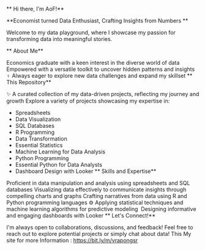 ** Hi there, I'm AoF!**

 **Economist turned Data Enthusiast, Crafting Insights from Numbers **

 Welcome to my data playground, where I showcase my passion for transforming data into meaningful stories.

 ** About Me**

Economics graduate with a keen interest in the diverse world of data
️ Empowered with a versatile toolkit to uncover hidden patterns and insights
️‍♀️ Always eager to explore new data challenges and expand my skillset
 ** This Repository**

✨ A curated collection of my data-driven projects, reflecting my journey and growth
Explore a variety of projects showcasing my expertise in:

- Spreadsheets
- Data Visualization
- SQL Databases
- R Programming
- Data Transformation
- Essential Statistics
- Machine Learning for Data Analysis
- Python Programming
- Essential Python for Data Analysts
- Dashboard Design with Looker
 ** Skills and Expertise**

Proficient in data manipulation and analysis using spreadsheets and SQL databases
Visualizing data effectively to communicate insights through compelling charts and graphs
Crafting narratives from data using R and Python programming languages
⚙️ Applying statistical techniques and machine learning algorithms for predictive modeling
️ Designing informative and engaging dashboards with Looker
 ** Let's Connect!**

I'm always open to collaborations, discussions, and feedback!
Feel free to reach out to explore potential projects or simply chat about data!
This My site for more Information : https://bit.ly/m/vrapongsr
